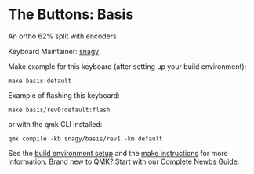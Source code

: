# The Buttons: Basis

An ortho 62% split with encoders

Keyboard Maintainer: [snagy](https://github.com/snagy)  

Make example for this keyboard (after setting up your build environment):

    make basis:default

Example of flashing this keyboard:

    make basis/rev0:default:flash
    
or with the qmk CLI installed:

    qmk compile -kb snagy/basis/rev1 -km default 
    

See the [build environment setup](https://docs.qmk.fm/#/getting_started_build_tools) and the [make instructions](https://docs.qmk.fm/#/getting_started_make_guide) for more information. Brand new to QMK? Start with our [Complete Newbs Guide](https://docs.qmk.fm/#/newbs).

